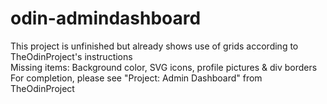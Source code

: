 # odin-admindashboard  
This project is unfinished but already shows use of grids according to TheOdinProject's instructions  
Missing items: Background color, SVG icons, profile pictures & div borders  
For completion, please see "Project: Admin Dashboard" from TheOdinProject